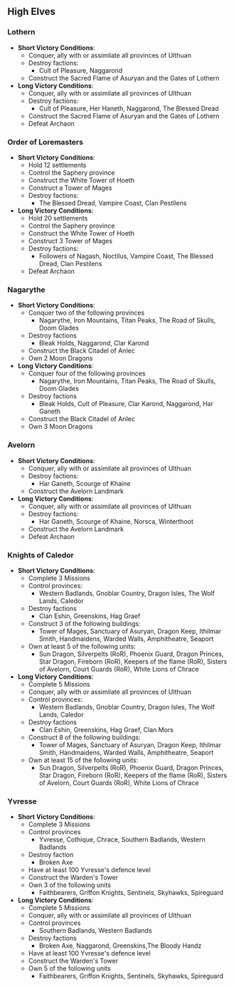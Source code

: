 ## High Elves		

### Lothern

* **Short Victory Conditions**:
	* Conquer, ally with or assimilate all provinces of Ulthuan
	* Destroy factions:
	    * Cult of Pleasure, Naggarond
	* Construct the Sacred Flame of Asuryan and the Gates of Lothern
* **Long Victory Conditions**:
	* Conquer, ally with or assimilate all provinces of Ulthuan
	* Destroy factions:
	    * Cult of Pleasure, Her Haneth, Naggarond, The Blessed Dread
	* Construct the Sacred Flame of Asuryan and the Gates of Lothern
	* Defeat Archaon

### Order of Loremasters

* **Short Victory Conditions**:
	* Hold 12 settlements
	* Control the Saphery province
	* Construct the White Tower of Hoeth
	* Construct a Tower of Mages
	* Destroy factions:
	    * The Blessed Dread, Vampire Coast, Clan Pestilens
* **Long Victory Conditions**:
	* Hold 20 settlements
	* Control the Saphery province
	* Construct the White Tower of Hoeth
	* Construct 3 Tower of Mages
	* Destroy factions:
	    * Followers of Nagash, Noctilus, Vampire Coast, The Blessed Dread, Clan Pestilens
	* Defeat Archaon

### Nagarythe 

* **Short Victory Conditions**:
	* Conquer two of the following provinces
	    * Nagarythe, Iron Mountains, Titan Peaks, The Road of Skulls, Doom Glades
	* Destroy factions
	    * Bleak Holds, Naggarond, Clar Karond
	* Construct the Black Citadel of Anlec
	* Own 2 Moon Dragons
* **Long Victory Conditions**:
	* Conquer four of the following provinces
	    * Nagarythe, Iron Mountains, Titan Peaks, The Road of Skulls, Doom Glades
	* Destroy factions
	    * Bleak Holds, Cult of Pleasure, Clar Karond, Naggarond, Har Ganeth
	* Construct the Black Citadel of Anlec
	* Own 3 Moon Dragons

### Avelorn

* **Short Victory Conditions**:
	* Conquer, ally with or assimilate all provinces of Ulthuan
	* Destroy factions:
	    * Har Ganeth, Scourge of Khaine
	* Construct the Avelorn Landmark
* **Long Victory Conditions**:
	* Conquer, ally with or assimilate all provinces of Ulthuan
	* Destroy factions:
	    * Har Ganeth, Scourge of Khaine, Norsca, Winterthoot
	* Construct the Avelorn Landmark
	* Defeat Archaon

### Knights of Caledor

* **Short Victory Conditions**:
	* Complete 3 Missions
	* Control provinces:
	    * Western Badlands, Gnoblar Country, Dragon Isles, The Wolf Lands, Caledor
	* Destroy factions
	    * Clan Eshin, Greenskins, Hag Graef
	* Construct 3 of the following buildings:
	    * Tower of Mages, Sanctuary of Asuryan, Dragon Keep, Ithilmar Smith, Handmaidens, Warded Walls, Amphitheatre,
	    Seaport 
    * Own at least 5 of the following units:
        * Sun Dragon, Silverpelts (RoR), Phoenix Guard, Dragon Princes, Star Dragon, Fireborn (RoR), Keepers of the 
        flame (RoR), Sisters of Avelorn, Court Guards (RoR), White Lions of Chrace
* **Long Victory Conditions**:
	* Complete 5 Missions
	* Conquer, ally with or assimilate all provinces of Ulthuan
	* Control provinces:
	    * Western Badlands, Gnoblar Country, Dragon Isles, The Wolf Lands, Caledor
	* Destroy factions
	    * Clan Eshin, Greenskins, Hag Graef, Clan Mors
	* Construct 8 of the following buildings:
	    * Tower of Mages, Sanctuary of Asuryan, Dragon Keep, Ithilmar Smith, Handmaidens, Warded Walls, Amphitheatre,
	    Seaport 
    * Own at least 15 of the following units:
        * Sun Dragon, Silverpelts (RoR), Phoenix Guard, Dragon Princes, Star Dragon, Fireborn (RoR), Keepers of the 
        flame (RoR), Sisters of Avelorn, Court Guards (RoR), White Lions of Chrace

### Yvresse

* **Short Victory Conditions**:
	* Complete 3 Missions
	* Control provinces
	    * Yvresse, Cothique, Chrace, Southern Badlands, Western Badlands
	* Destroy faction
	    * Broken Axe
	* Have at least 100 Yvresse's defence level
	* Construct the Warden's Tower
	* Own 3 of the following units
	    * Faithbearers, Griffon Knights, Sentinels, Skyhawks, Spireguard
* **Long Victory Conditions**:
	* Complete 5 Missions
	* Conquer, ally with or assimilate all provinces of Ulthuan
	* Control provinces
	    * Southern Badlands, Western Badlands
	* Destroy factions
	    * Broken Axe, Naggarond, Greenskins,The Bloody Handz
	* Have at least 100 Yvresse's defence level
	* Construct the Warden's Tower
	* Own 5 of the following units
	    * Faithbearers, Griffon Knights, Sentinels, Skyhawks, Spireguard

